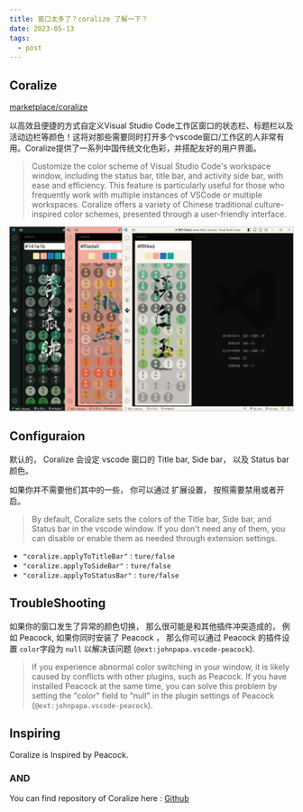 ```yaml
---
title: 窗口太多了？coralize 了解一下？
date: 2023-05-13
tags:
  - post
---
```


## Coralize

[marketplace/coralize](https://marketplace.visualstudio.com/items?itemName=sunzhongyi.coralize)

以高效且便捷的方式自定义Visual Studio Code工作区窗口的状态栏、标题栏以及活动边栏等颜色！这将对那些需要同时打开多个vscode窗口/工作区的人非常有用。Coralize提供了一系列中国传统文化色彩，并搭配友好的用户界面。

> Customize the color scheme of Visual Studio Code's workspace window, including the status bar, title bar, and activity side bar, with ease and efficiency. This feature is particularly useful for those who frequently work with multiple instances of VSCode or multiple workspaces. Coralize offers a variety of Chinese traditional culture-inspired color schemes, presented through a user-friendly interface.

![](./assets/doc.png)

## Configuraion

默认的， Coralize 会设定 vscode 窗口的 Title bar, Side bar， 以及 Status bar 颜色。

如果你并不需要他们其中的一些， 你可以通过 扩展设置， 按照需要禁用或者开启。

> By default, Coralize sets the colors of the Title bar, Side bar, and Status bar in the vscode window. If you don't need any of them, you can disable or enable them as needed through extension settings.

- `"coralize.applyToTitleBar"` : `ture/false`
- `"coralize.applyToSideBar"` : `ture/false`
- `"coralize.applyToStatusBar"` : `ture/false`

## TroubleShooting

如果你的窗口发生了异常的颜色切换， 那么很可能是和其他插件冲突造成的， 例如 Peacock, 如果你同时安装了 Peacock ， 那么你可以通过 Peacock 的插件设置 `color`字段为 `null` 以解决该问题 (`@ext:johnpapa.vscode-peacock`).

> If you experience abnormal color switching in your window, it is likely caused by conflicts with other plugins, such as Peacock. If you have installed Peacock at the same time, you can solve this problem by setting the "color" field to "null" in the plugin settings of Peacock (`@ext:johnpapa.vscode-peacock`).

## Inspiring

Coralize is Inspired by Peacock.

### AND

You can find repository of Coralize here : [Github](https://github.com/joisun/coralize)
